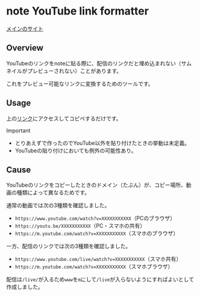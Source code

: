 # note YouTube link formatter

[メインのサイト]()

## Overview

YouTubeのリンクをnoteに貼る際に、配信のリンクだと埋め込まれない（サムネイルがプレビューされない）ことがあります。

これをプレビュー可能なリンクに変換するためのツールです。

## Usage

上の[リンク]()にアクセスしてコピペするだけです。

> [!IMPORTANT]
> - とりあえずで作ったのでYouTube以外を貼り付けたときの挙動は未定義。
> - YouTubeの貼り付けにおいても例外の可能性あり。

## Cause

YouTubeのリンクをコピーしたときのドメイン（たぶん）が、コピー場所、動画の種類によって異なるためです。

通常の動画では次の3種類を確認しました。
- `https://www.youtube.com/watch?v=XXXXXXXXXXX`（PCのブラウザ）
- `https://youtu.be/XXXXXXXXXXX`（PC・スマホの共有）
- `https://m.youtube.com/watch?v=XXXXXXXXXXX`（スマホのブラウザ）

一方、配信のリンクでは次の3種類を確認しました。
- `https://www.youtube.com/live/watch?v=XXXXXXXXXXX`（スマホ共有）
- `https://m.youtube.com/watch?v=XXXXXXXXXXX`（スマホブラウザ）

配信は`/live/`が入るため`www`を`m`にして`/live`が入らないようにすればよいとして作成しました。
